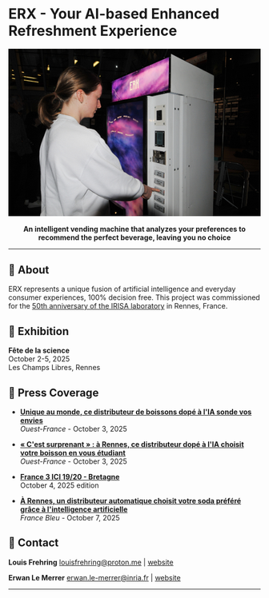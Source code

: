 
# ERX - Your AI-based Enhanced Refreshment Experience

<p align="center">
  <img src="https://raw.githubusercontent.com/erx-ai/erx-ai.github.com/main/side.jpg" alt="ERX Vending Machine" width="900"/>
</p>

<p align="center">
  <strong>An intelligent vending machine that analyzes your preferences to recommend the perfect beverage, leaving you no choice</strong>
</p>

---

## 🎯 About

ERX represents a unique fusion of artificial intelligence and everyday consumer experiences, 100% decision free.
This project was commissioned for the [50th anniversary of the IRISA laboratory](https://www.irisa.fr/en/50-years-of-irisa) in Rennes, France. 

## 📅 Exhibition

**Fête de la science**  
October 2-5, 2025  
Les Champs Libres, Rennes

## 📰 Press Coverage

- **[Unique au monde, ce distributeur de boissons dopé à l'IA sonde vos envies](https://www.ouest-france.fr/bretagne/video-unique-au-monde-ce-distributeur-de-boissons-dopes-a-l-ia-sonde-vos-envies-3dcc649c-9821-4f3a-9ee2-c93a9418374c)**  
  *Ouest-France* - October 3, 2025

- **[« C'est surprenant » : à Rennes, ce distributeur dopé à l'IA choisit votre boisson en vous étudiant](https://www.ouest-france.fr/bretagne/rennes-35000/cest-surprenant-a-rennes-ce-distributeur-dope-a-lia-choisit-votre-boisson-en-vous-etudiant-173466e6-a066-11f0-a698-dbf3ac8f3cb6)**  
  *Ouest-France* - October 3, 2025

- **[France 3 ICI 19/20 - Bretagne](https://www.youtube.com/watch?v=DZRJDamPa8g)**  
  October 4, 2025 edition

- **[À Rennes, un distributeur automatique choisit votre soda préféré grâce à l'intelligence artificielle](https://www.francebleu.fr/infos/insolite/a-rennes-un-distributeur-automatique-choisit-votre-soda-prefere-grace-a-l-intelligence-artificielle-2615999)**  
  *France Bleu* - October 7, 2025

## 📧 Contact

**Louis Frehring** louisfrehring@proton.me | [website](https://louisfrehring.net/)

**Erwan Le Merrer** erwan.le-merrer@inria.fr | [website](https://erwanlemerrer.github.io/)

---
